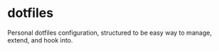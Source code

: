 # dotfiles

Personal dotfiles configuration, structured to be easy way to manage, extend, and hook into.